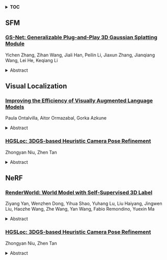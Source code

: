 <details>
  <summary><b>TOC</b></summary>
  <ol>
    <li><a href=#sfm>SFM</a></li>
      <ul>
        <li><a href=#GS-Net:-Generalizable-Plug-and-Play-3D-Gaussian-Splatting-Module>GS-Net: Generalizable Plug-and-Play 3D Gaussian Splatting Module</a></li>
      </ul>
    </li>
    <li><a href=#visual-localization>Visual Localization</a></li>
      <ul>
        <li><a href=#Improving-the-Efficiency-of-Visually-Augmented-Language-Models>Improving the Efficiency of Visually Augmented Language Models</a></li>
        <li><a href=#HGSLoc:-3DGS-based-Heuristic-Camera-Pose-Refinement>HGSLoc: 3DGS-based Heuristic Camera Pose Refinement</a></li>
      </ul>
    </li>
    <li><a href=#nerf>NeRF</a></li>
      <ul>
        <li><a href=#RenderWorld:-World-Model-with-Self-Supervised-3D-Label>RenderWorld: World Model with Self-Supervised 3D Label</a></li>
        <li><a href=#HGSLoc:-3DGS-based-Heuristic-Camera-Pose-Refinement>HGSLoc: 3DGS-based Heuristic Camera Pose Refinement</a></li>
      </ul>
    </li>
  </ol>
</details>

## SFM  

### [GS-Net: Generalizable Plug-and-Play 3D Gaussian Splatting Module](http://arxiv.org/abs/2409.11307)  
Yichen Zhang, Zihan Wang, Jiali Han, Peilin Li, Jiaxun Zhang, Jianqiang Wang, Lei He, Keqiang Li  
<details>  
  <summary>Abstract</summary>  
  <ol>  
    3D Gaussian Splatting (3DGS) integrates the strengths of primitive-based representations and volumetric rendering techniques, enabling real-time, high-quality rendering. However, 3DGS models typically overfit to single-scene training and are highly sensitive to the initialization of Gaussian ellipsoids, heuristically derived from Structure from Motion (SfM) point clouds, which limits both generalization and practicality. To address these limitations, we propose GS-Net, a generalizable, plug-and-play 3DGS module that densifies Gaussian ellipsoids from sparse SfM point clouds, enhancing geometric structure representation. To the best of our knowledge, GS-Net is the first plug-and-play 3DGS module with cross-scene generalization capabilities. Additionally, we introduce the CARLA-NVS dataset, which incorporates additional camera viewpoints to thoroughly evaluate reconstruction and rendering quality. Extensive experiments demonstrate that applying GS-Net to 3DGS yields a PSNR improvement of 2.08 dB for conventional viewpoints and 1.86 dB for novel viewpoints, confirming the method's effectiveness and robustness.  
  </ol>  
</details>  
  
  



## Visual Localization  

### [Improving the Efficiency of Visually Augmented Language Models](http://arxiv.org/abs/2409.11148)  
Paula Ontalvilla, Aitor Ormazabal, Gorka Azkune  
<details>  
  <summary>Abstract</summary>  
  <ol>  
    Despite the impressive performance of autoregressive Language Models (LM) it has been shown that due to reporting bias, LMs lack visual knowledge, i.e. they do not know much about the visual world and its properties. To augment LMs with visual knowledge, existing solutions often rely on explicit images, requiring time-consuming retrieval or image generation systems. This paper shows that explicit images are not necessary to visually augment an LM. Instead, we use visually-grounded text representations obtained from the well-known CLIP multimodal system. For a fair comparison, we modify VALM, a visually-augmented LM which uses image retrieval and representation, to work directly with visually-grounded text representations. We name this new model BLIND-VALM. We show that BLIND-VALM performs on par with VALM for Visual Language Understanding (VLU), Natural Language Understanding (NLU) and Language Modeling tasks, despite being significantly more efficient and simpler. We also show that scaling up our model within the compute budget of VALM, either increasing the model or pre-training corpus size, we outperform VALM for all the evaluation tasks.  
  </ol>  
</details>  
  
### [HGSLoc: 3DGS-based Heuristic Camera Pose Refinement](http://arxiv.org/abs/2409.10925)  
Zhongyan Niu, Zhen Tan  
<details>  
  <summary>Abstract</summary>  
  <ol>  
    Visual localization refers to the process of determining camera poses and orientation within a known scene representation. This task is often complicated by factors such as illumination changes and variations in viewing angles. In this paper, we propose HGSLoc, a novel lightweight, plug and-play pose optimization framework, which integrates 3D reconstruction with a heuristic refinement strategy to achieve higher pose estimation accuracy. Specifically, we introduce an explicit geometric map for 3D representation and high-fidelity rendering, allowing the generation of high-quality synthesized views to support accurate visual localization. Our method demonstrates a faster rendering speed and higher localization accuracy compared to NeRF-based neural rendering localization approaches. We introduce a heuristic refinement strategy, its efficient optimization capability can quickly locate the target node, while we set the step-level optimization step to enhance the pose accuracy in the scenarios with small errors. With carefully designed heuristic functions, it offers efficient optimization capabilities, enabling rapid error reduction in rough localization estimations. Our method mitigates the dependence on complex neural network models while demonstrating improved robustness against noise and higher localization accuracy in challenging environments, as compared to neural network joint optimization strategies. The optimization framework proposed in this paper introduces novel approaches to visual localization by integrating the advantages of 3D reconstruction and heuristic refinement strategy, which demonstrates strong performance across multiple benchmark datasets, including 7Scenes and DB dataset.  
  </ol>  
</details>  
  
  



## NeRF  

### [RenderWorld: World Model with Self-Supervised 3D Label](http://arxiv.org/abs/2409.11356)  
Ziyang Yan, Wenzhen Dong, Yihua Shao, Yuhang Lu, Liu Haiyang, Jingwen Liu, Haozhe Wang, Zhe Wang, Yan Wang, Fabio Remondino, Yuexin Ma  
<details>  
  <summary>Abstract</summary>  
  <ol>  
    End-to-end autonomous driving with vision-only is not only more cost-effective compared to LiDAR-vision fusion but also more reliable than traditional methods. To achieve a economical and robust purely visual autonomous driving system, we propose RenderWorld, a vision-only end-to-end autonomous driving framework, which generates 3D occupancy labels using a self-supervised gaussian-based Img2Occ Module, then encodes the labels by AM-VAE, and uses world model for forecasting and planning. RenderWorld employs Gaussian Splatting to represent 3D scenes and render 2D images greatly improves segmentation accuracy and reduces GPU memory consumption compared with NeRF-based methods. By applying AM-VAE to encode air and non-air separately, RenderWorld achieves more fine-grained scene element representation, leading to state-of-the-art performance in both 4D occupancy forecasting and motion planning from autoregressive world model.  
  </ol>  
</details>  
  
### [HGSLoc: 3DGS-based Heuristic Camera Pose Refinement](http://arxiv.org/abs/2409.10925)  
Zhongyan Niu, Zhen Tan  
<details>  
  <summary>Abstract</summary>  
  <ol>  
    Visual localization refers to the process of determining camera poses and orientation within a known scene representation. This task is often complicated by factors such as illumination changes and variations in viewing angles. In this paper, we propose HGSLoc, a novel lightweight, plug and-play pose optimization framework, which integrates 3D reconstruction with a heuristic refinement strategy to achieve higher pose estimation accuracy. Specifically, we introduce an explicit geometric map for 3D representation and high-fidelity rendering, allowing the generation of high-quality synthesized views to support accurate visual localization. Our method demonstrates a faster rendering speed and higher localization accuracy compared to NeRF-based neural rendering localization approaches. We introduce a heuristic refinement strategy, its efficient optimization capability can quickly locate the target node, while we set the step-level optimization step to enhance the pose accuracy in the scenarios with small errors. With carefully designed heuristic functions, it offers efficient optimization capabilities, enabling rapid error reduction in rough localization estimations. Our method mitigates the dependence on complex neural network models while demonstrating improved robustness against noise and higher localization accuracy in challenging environments, as compared to neural network joint optimization strategies. The optimization framework proposed in this paper introduces novel approaches to visual localization by integrating the advantages of 3D reconstruction and heuristic refinement strategy, which demonstrates strong performance across multiple benchmark datasets, including 7Scenes and DB dataset.  
  </ol>  
</details>  
  
  



